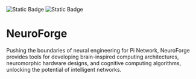 ![Static Badge](https://img.shields.io/badge/Pi_Network-violet)
![Static Badge](https://img.shields.io/badge/High-Tech-green)

# NeuroForge
Pushing the boundaries of neural engineering for Pi Network, NeuroForge provides tools for developing brain-inspired computing architectures, neuromorphic hardware designs, and cognitive computing algorithms, unlocking the potential of intelligent networks.
